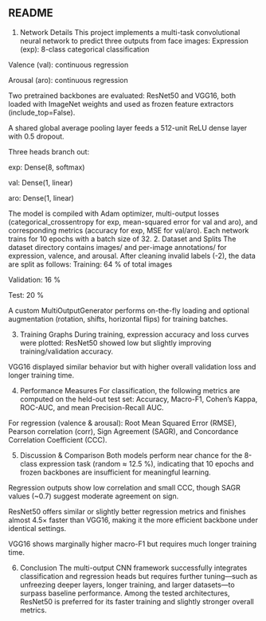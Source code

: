 
## README


1. Network Details
This project implements a multi-task convolutional neural network to predict three outputs from face images:
Expression (exp): 8-class categorical classification


Valence (val): continuous regression


Arousal (aro): continuous regression


Two pretrained backbones are evaluated:
ResNet50 and VGG16, both loaded with ImageNet weights and used as frozen feature extractors (include_top=False).


A shared global average pooling layer feeds a 512-unit ReLU dense layer with 0.5 dropout.


Three heads branch out:


exp: Dense(8, softmax)


val: Dense(1, linear)


aro: Dense(1, linear)


The model is compiled with Adam optimizer, multi-output losses (categorical_crossentropy for exp, mean-squared error for val and aro), and corresponding metrics (accuracy for exp, MSE for val/aro). Each network trains for 10 epochs with a batch size of 32.
2. Dataset and Splits
The dataset directory contains images/ and per-image annotations/ for expression, valence, and arousal. After cleaning invalid labels (-2), the data are split as follows:
Training: 64 % of total images


Validation: 16 %


Test: 20 %


A custom MultiOutputGenerator performs on-the-fly loading and optional augmentation (rotation, shifts, horizontal flips) for training batches.

3. Training Graphs
During training, expression accuracy and loss curves were plotted:
ResNet50 showed low but slightly improving training/validation accuracy.



VGG16 displayed similar behavior but with higher overall validation loss and longer training time.






4. Performance Measures
For classification, the following metrics are computed on the held-out test set:
Accuracy, Macro-F1, Cohen’s Kappa, ROC-AUC, and mean Precision-Recall AUC.


For regression (valence & arousal):
Root Mean Squared Error (RMSE), Pearson correlation (corr), Sign Agreement (SAGR), and Concordance Correlation Coefficient (CCC).




5. Discussion & Comparison
Both models perform near chance for the 8-class expression task (random ≈ 12.5 %), indicating that 10 epochs and frozen backbones are insufficient for meaningful learning.


Regression outputs show low correlation and small CCC, though SAGR values (~0.7) suggest moderate agreement on sign.


ResNet50 offers similar or slightly better regression metrics and finishes almost 4.5× faster than VGG16, making it the more efficient backbone under identical settings.


VGG16 shows marginally higher macro-F1 but requires much longer training time.




6. Conclusion
The multi-output CNN framework successfully integrates classification and regression heads but requires further tuning—such as unfreezing deeper layers, longer training, and larger datasets—to surpass baseline performance. Among the tested architectures, ResNet50 is preferred for its faster training and slightly stronger overall metrics.

